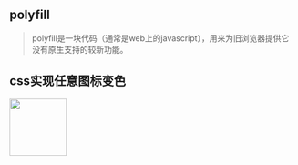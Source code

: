 ## polyfill
>polyfill是一块代码（通常是web上的javascript），用来为旧浏览器提供它没有原生支持的较新功能。

## css实现任意图标变色

<img src="https://www.zhangxinxu.com/study/image/xin.svg" width="100px" height="100px"/>


